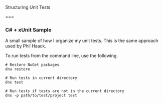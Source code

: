 Structuring Unit Tests

===



### C# + xUnit Sample



A small sample of how I organize my unit tests. This is the same approach used by Phil Haack.


To run tests from the command line, use the following.

```Shell
# Restore NuGet packages
dnu restore

# Run tests in current directory
dnx test

# Run tests if tests are not in the current directory
dnx -p path/to/test/project test
```